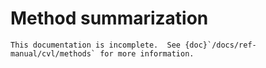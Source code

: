 Method summarization
====================

```{todo}
This documentation is incomplete.  See {doc}`/docs/ref-manual/cvl/methods` for more information.
```
